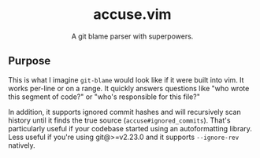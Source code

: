 <div align="center">
  <h1>accuse.vim</h1>
  <p>A git blame parser with superpowers.</p>
</div>

## Purpose
This is what I imagine `git-blame` would look like if it were built into vim. It works per-line or on a range. It quickly answers questions like "who wrote this segment of code?" or "who's responsible for this file?"

In addition, it supports ignored commit hashes and will recursively scan history until it finds the true source (`accuse#ignored_commits`). That's particularly useful if your codebase started using an autoformatting library. Less useful if you're using git@>=v2.23.0 and it supports `--ignore-rev` natively.
